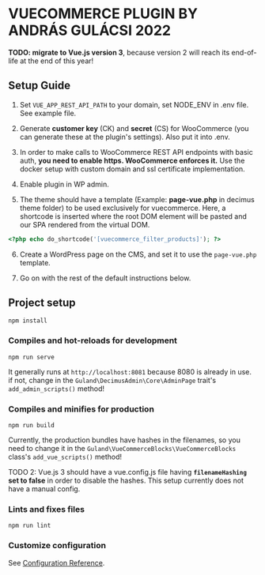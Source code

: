 # VUECOMMERCE PLUGIN BY ANDRÁS GULÁCSI 2022

**TODO: migrate to Vue.js version 3**, because version 2 will reach its end-of-life at the end of this year!


## Setup Guide

1. Set `VUE_APP_REST_API_PATH` to your domain, set NODE_ENV in .env file. See example file.

2. Generate **customer key** (CK) and **secret** (CS) for WooCommerce (you can generate these at the plugin's settings).
   Also put it into .env.

3. In order to make calls to WooCommerce REST API endpoints with basic auth, **you need to enable https.
   WooCommerce enforces it.** Use the docker setup with custom domain and ssl certificate implementation.

4. Enable plugin in WP admin.

5. The theme should have a template (Example: **page-vue.php** in decimus theme folder) to be used exclusively for vuecommerce.
   Here, a shortcode is inserted where the root DOM element will be pasted and our SPA rendered from the virtual DOM.

```php
<?php echo do_shortcode('[vuecommerce_filter_products]'); ?>
```

6. Create a WordPress page on the CMS, and set it to use the `page-vue.php` template.

7. Go on with the rest of the default instructions below.

## Project setup

```
npm install
```

### Compiles and hot-reloads for development

```
npm run serve
```

It generally runs at `http://localhost:8081` because 8080 is already in use. if not, change in the
`Guland\DecimusAdmin\Core\AdminPage` trait's `add_admin_scripts()` method!

### Compiles and minifies for production

```
npm run build
```

Currently, the production bundles have hashes in the filenames, so you need to change it in the
`Guland\VueCommerceBlocks\VueCommerceBlocks` class's `add_vue_scripts()` method!

TODO 2: Vue.js 3 should have a vue.config.js file having **`filenameHashing` set to false** in order to disable the hashes.
This setup currently does not have a manual config.


### Lints and fixes files

```
npm run lint
```

### Customize configuration

See [Configuration Reference](https://cli.vuejs.org/config/).
